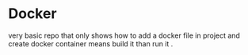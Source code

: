 # Docker
very basic repo that only shows how to add a docker file in project and create docker container means build it than run it .
